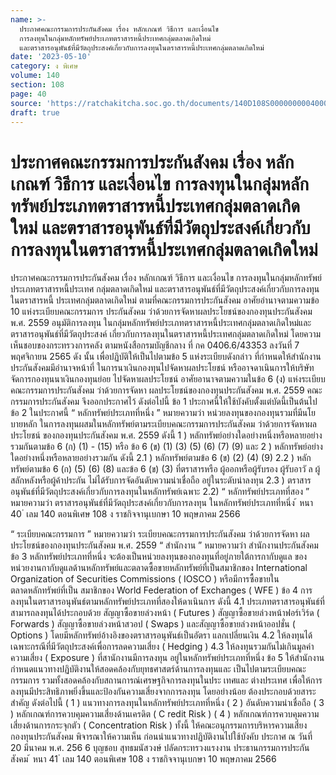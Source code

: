```yaml
---
name: >-
  ประกาศคณะกรรมการประกันสังคม เรื่อง หลักเกณฑ์ วิธีการ และเงื่อนไข
  การลงทุนในกลุ่มหลักทรัพย์ประเภทตราสารหนี้ประเทศกลุ่มตลาดเกิดใหม่
  และตราสารอนุพันธ์ที่มีวัตถุประสงค์เกี่ยวกับการลงทุนในตราสารหนี้ประเทศกลุ่มตลาดเกิดใหม่
date: '2023-05-10'
category: ง พิเศษ
volume: 140
section: 108
page: 40
source: 'https://ratchakitcha.soc.go.th/documents/140D108S0000000004000.pdf'
draft: true
---
```


# ประกาศคณะกรรมการประกันสังคม เรื่อง หลักเกณฑ์ วิธีการ และเงื่อนไข การลงทุนในกลุ่มหลักทรัพย์ประเภทตราสารหนี้ประเทศกลุ่มตลาดเกิดใหม่ และตราสารอนุพันธ์ที่มีวัตถุประสงค์เกี่ยวกับการลงทุนในตราสารหนี้ประเทศกลุ่มตลาดเกิดใหม่

ประกาศคณะกรรมการประกันสังคม เรื่อง หลักเกณฑ์ วิธีการ และเงื่อนไข การลงทุนในกลุ่มหลักทรัพย์ประเภทตราสารหนี้ประเทศ กลุ่มตลาดเกิดใหม่ และตราสารอนุพันธ์ที่มีวัตถุประสงค์เกี่ยวกับการลงทุนในตราสารหนี้ ประเทศกลุ่มตลาดเกิดใหม่ ตามที่คณะกรรมการประกันสังคม อาศัยอำนาจตามความข้อ 10 แห่งระเบียบคณะกรรมการ ประกันสังคม ว่าด้วยการจัดหาผลประโยชน์ของกองทุนประกันสังคม พ.ศ. 2559 อนุมัติการลงทุน ในกลุ่มหลักทรัพย์ประเภทตราสารหนี้ประเทศกลุ่มตลาดเกิดใหม่และตราสารอนุพันธ์ที่มีวัตถุประสงค์ เกี่ยวกับการลงทุนในตราสารหนี้ประเทศกลุ่มตลาดเกิดใหม่ โดยความเห็นชอบของกระทรวงการคลัง ตามหนังสือกรมบัญชีกลาง ที่ กค 0406.6/43353 ลงวันที่ 7 พฤศจิกายน 2565 ดัง นั้น เพื่อปฏิบัติให้เป็นไปตามข้อ 5 แห่งระเบียบดังกล่าว ที่กำหนดให้สำนักงานประกันสังคมมีอำนาจหน้าที่ ในการนาเงินกองทุนไปจัดหาผลประโยชน์ หรืออาจดาเนินการให้บริษัทจัดการกองทุนนาเงินกองทุนย่อย ไปจัดหาผลประโยชน์ อาศัยอานาจตามความในข้อ 6 (ง) แห่งระเบียบคณะกรรมการประกันสังคม ว่าด้วยการจัดหา ผลประโยชน์ของกองทุนประกันสังคม พ.ศ. 2559 คณะกรรมการประกันสังคม จึงออกประกาศไว้ ดังต่อไปนี้ ข้อ 1 ประกาศนี้ให้ใช้บังคับตั้งแต่บัดนี้เป็นต้นไป ข้อ 2 ในประกาศนี้ “ หลักทรัพย์ประเภทที่หนึ่ง ” หมายความว่า หน่วยลงทุนของกองทุนรวมที่มีนโยบายหลัก ในการลงทุนผสมในหลักทรัพย์ตามระเบียบคณะกรรมการประกันสังคม ว่าด้วยการจัดหาผลประโยชน์ ของกองทุนประกันสังคม พ.ศ. 2559 ดังนี้ 1 ) หลักทรัพย์อย่างใดอย่างหนึ่งหรือหลายอย่างรวมกันตามข้อ 6 (ก) (1) - (15) หรือ ข้อ 6 (ข) (1) (3) (5) (6) (7) (9) และ 2 ) หลักทรัพย์อย่างใดอย่างหนึ่งหรือหลายอย่างรวมกัน ดังนี้ 2.1 ) หลักทรัพย์ตามข้อ 6 (ข) (2) (4) (9) 2.2 ) หลักทรัพย์ตามข้อ 6 (ก) (5) (6) (8) และข้อ 6 (ข) (3) ที่ตราสารหรือ ผู้ออกหรือผู้รับรอง ผู้รับอาวั ล ผู้สลักหลังหรือผู้ค้าประกัน ไม่ได้รับการจัดอันดับความน่าเชื่อถือ อยู่ในระดับน่าลงทุน 2.3 ) ตราสารอนุพันธ์ที่มีวัตถุประสงค์เกี่ยวกับการลงทุนในหลักทรัพย์เฉพาะ 2.2) “ หลักทรัพย์ประเภทที่สอง ” หมายความว่า ตราสารอนุพันธ์ที่มีวัตถุประสงค์เกี่ยวกับการลงทุน ในหลักทรัพย์ประเภทที่หนึ่ง ้ หนา 40 ่ เลม 140 ตอนพิเศษ 108 ง ราชกิจจานุเบกษา 10 พฤษภาคม 2566

“ ระเบียบคณะกรรมการ ” หมายความว่า ระเบียบคณะกรรมการประกันสังคม ว่าด้วยการจัดหา ผลประโยชน์ของกองทุนประกันสังคม พ.ศ. 2559 “ สำนักงาน ” หมายความว่า สำนักงานประกันสังคม ข้อ 3 หลักทรัพย์ประเภทที่หนึ่ง จะต้องเป็นหน่วยลงทุนของกองทุนที่อยู่ภายใต้การกากับดูแล ของหน่วยงานกากับดูแลด้านหลักทรัพย์และตลาดซื้อขายหลักทรัพย์ที่เป็นสมาชิกของ International Organization of Securities Commissions ( IOSCO ) หรือมีการซื้อขายในตลาดหลักทรัพย์ที่เป็น สมาชิกของ World Federation of Exchanges ( WFE ) ข้อ 4 การลงทุนในตราสารอนุพันธ์ตามหลักทรัพย์ประเภทที่สองให้ดาเนินการ ดังนี้ 4.1 ประเภทตราสารอนุพันธ์ที่สามารถลงทุนได้ประกอบด้วย สัญญาซื้อขายล่วงหน้า ( Futures ) สัญญาซื้อขายล่วงหน้าฟอร์เวิร์ด ( Forwards ) สัญญาซื้อขายล่วงหน้าสวอป ( Swaps ) และสัญญาซื้อขายล่วงหน้าออปชั่น ( Options ) โดยมีหลักทรัพย์อ้างอิงของตราสารอนุพันธ์เป็นอัตรา แลกเปลี่ยนเงิน 4.2 ให้ลงทุนได้เฉพาะกรณีที่มีวัตถุประสงค์เพื่อการลดความเสี่ยง ( Hedging ) 4.3 ให้ลงทุนรวมกันไม่เกินมูลค่าความเสี่ยง ( Exposure ) ที่สานักงานมีการลงทุน อยู่ในหลักทรัพย์ประเภทที่หนึ่ง ข้อ 5 ให้สำนักงานกำหนดแนวทางปฏิบัติงานให้สอดคล้องกับยุทธศาสตร์ด้านการลงทุนและ เป็นไปตามระเบียบคณะกรรมการ รวมทั้งสอดคล้องกับสถานการณ์เศรษฐกิจการลงทุนในประ เทศและ ต่างประเทศ เพื่อให้การลงทุนมีประสิทธิภาพยิ่งขึ้นและป้องกันความเสี่ยงจากการลงทุน โดยอย่างน้อย ต้องประกอบด้วยสาระสำคัญ ดังต่อไปนี้ ( 1 ) แนวทางการลงทุนในหลักทรัพย์ประเภทที่หนึ่ง ( 2 ) อันดับความน่าเชื่อถือ ( 3 ) หลักเกณฑ์การควบคุมความเสี่ยงด้านเครดิต ( C redit Risk ) ( 4 ) หลักเกณฑ์การควบคุมความเสี่ยงด้านการกระจุกตัว ( Concentration Risk ) ทั้งนี้ ให้คณะอนุกรรมการบริหารความเสี่ยง กองทุนประกันสังคม พิจารณาให้ความเห็น ก่อนนำแนวทางปฏิบัติงานไปใช้บังคับ ประกาศ ณ วันที่ 20 มีนาคม พ.ศ. 256 6 บุญชอบ สุทธมนัสวงษ์ ปลัดกระทรวงแรงงาน ประธานกรรมการประกันสังคม ้ หนา 41 ่ เลม 140 ตอนพิเศษ 108 ง ราชกิจจานุเบกษา 10 พฤษภาคม 2566
